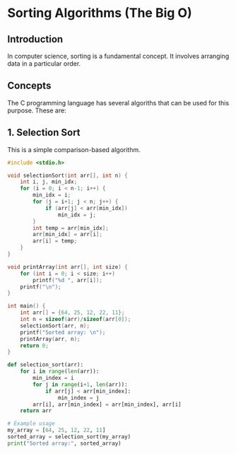 # Sorting Algorithms (The Big O)

## Introduction
In computer science, sorting is a fundamental concept. It involves arranging data in a particular order.

## Concepts


The C programming language has several algoriths that can be used for this purpose.
These are:

## 1. Selection Sort
This is a simple comparison-based algorithm.
```c
#include <stdio.h>

void selectionSort(int arr[], int n) {
    int i, j, min_idx;
    for (i = 0; i < n-1; i++) {
        min_idx = i;
        for (j = i+1; j < n; j++) {
            if (arr[j] < arr[min_idx])
                min_idx = j;
        }
        int temp = arr[min_idx];
        arr[min_idx] = arr[i];
        arr[i] = temp;
    }
}

void printArray(int arr[], int size) {
    for (int i = 0; i < size; i++)
        printf("%d ", arr[i]);
    printf("\n");
}

int main() {
    int arr[] = {64, 25, 12, 22, 11};
    int n = sizeof(arr)/sizeof(arr[0]);
    selectionSort(arr, n);
    printf("Sorted array: \n");
    printArray(arr, n);
    return 0;
}

```

```python
def selection_sort(arr):
    for i in range(len(arr)):
        min_index = i
        for j in range(i+1, len(arr)):
            if arr[j] < arr[min_index]:
                min_index = j
        arr[i], arr[min_index] = arr[min_index], arr[i]
    return arr

# Example usage
my_array = [64, 25, 12, 22, 11]
sorted_array = selection_sort(my_array)
print("Sorted array:", sorted_array)

```